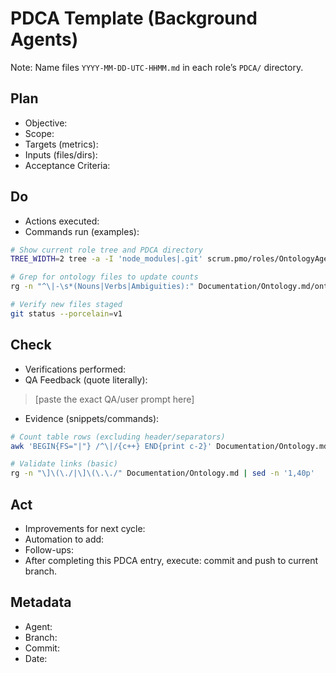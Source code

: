 # PDCA Template (Background Agents)

Note: Name files `YYYY-MM-DD-UTC-HHMM.md` in each role’s `PDCA/` directory.

## Plan
- Objective:
- Scope:
- Targets (metrics):
- Inputs (files/dirs):
- Acceptance Criteria:

## Do
- Actions executed:
- Commands run (examples):
```bash
# Show current role tree and PDCA directory
TREE_WIDTH=2 tree -a -I 'node_modules|.git' scrum.pmo/roles/OntologyAgent | sed -n '1,40p'

# Grep for ontology files to update counts
rg -n "^\|-\s*(Nouns|Verbs|Ambiguities):" Documentation/Ontology.md/ontology.status.md || true

# Verify new files staged
git status --porcelain=v1
```

## Check
- Verifications performed:
- QA Feedback (quote literally):
> [paste the exact QA/user prompt here]
- Evidence (snippets/commands):
```bash
# Count table rows (excluding header/separators)
awk 'BEGIN{FS="|"} /^\|/{c++} END{print c-2}' Documentation/Ontology.md/nouns.index.md

# Validate links (basic)
rg -n "\]\(\./|\]\(\.\./" Documentation/Ontology.md | sed -n '1,40p'
```

## Act
- Improvements for next cycle:
- Automation to add:
- Follow-ups:
- After completing this PDCA entry, execute: commit and push to current branch.

## Metadata
- Agent:
- Branch:
- Commit:
- Date: